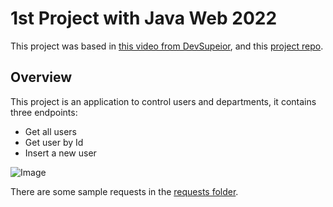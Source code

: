# 1st Project with Java Web 2022

This project was based in [this video from DevSupeior](https://youtu.be/D4frmIHAxEY), and this [project repo](https://github.com/devsuperior/java-web-spring-2022).

## Overview

This project is an application to control users and departments, it contains three endpoints:

- Get all users
- Get user by Id
- Insert a new user

![Image](https://raw.githubusercontent.com/devsuperior/java-web-spring-2022/main/img/dominio.png "Model")

There are some sample requests in the [requests folder](https://github.com/cristovaoolegario/java-web-spring/tree/main/userdept/requests).
